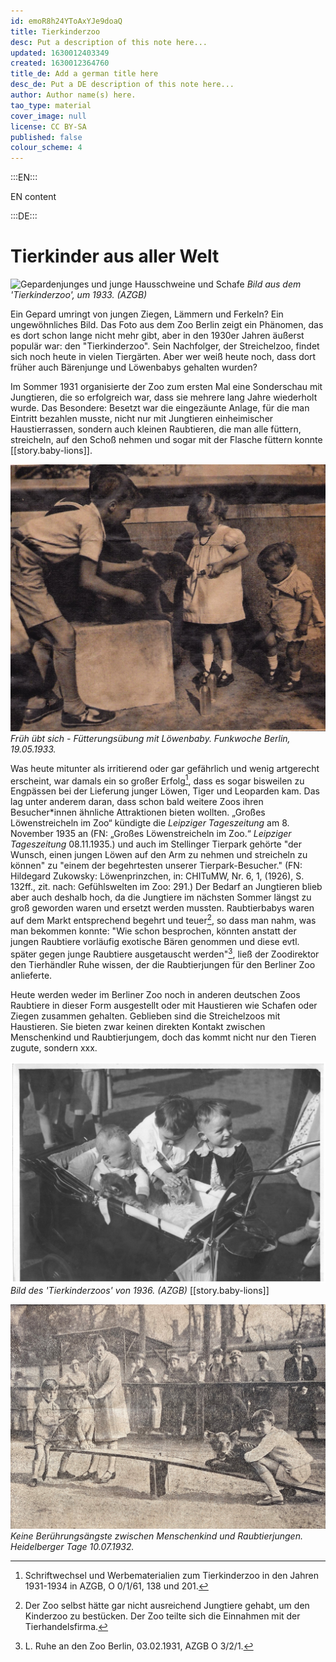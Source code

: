 ```yaml
---
id: emoR8h24YToAxYJe9doaQ
title: Tierkinderzoo
desc: Put a description of this note here...
updated: 1630012403349
created: 1630012364760
title_de: Add a german title here
desc_de: Put a DE description of this note here...
author: Author name(s) here.
tao_type: material
cover_image: null
license: CC BY-SA
published: false
colour_scheme: 4
---
```


:::EN:::

EN content

:::DE:::

# Tierkinder aus aller Welt

![Gepardenjunges und junge Hausschweine und Schafe](/images/cmw/Tierkindergarten_1930er.jpg)
_Bild aus dem 'Tierkinderzoo', um 1933. (AZGB)_


Ein Gepard umringt von jungen Ziegen, Lämmern und Ferkeln? Ein ungewöhnliches Bild. Das Foto aus dem Zoo Berlin zeigt ein Phänomen, das es dort schon lange nicht mehr gibt, aber in den 1930er Jahren äußerst populär war: den "Tierkinderzoo". Sein Nachfolger, der Streichelzoo, findet sich noch heute in vielen Tiergärten. Aber wer weiß heute noch, dass dort früher auch Bärenjunge und Löwenbabys gehalten wurden?
 
Im Sommer 1931 organisierte der Zoo zum ersten Mal eine Sonderschau mit Jungtieren, die so erfolgreich war, dass sie mehrere lang Jahre wiederholt wurde. Das Besondere: Besetzt war die eingezäunte Anlage, für die man Eintritt bezahlen musste, nicht nur mit Jungtieren einheimischer Haustierrassen, sondern auch kleinen Raubtieren, die man alle füttern, streicheln, auf den Schoß nehmen und sogar mit der Flasche füttern konnte [[story.baby-lions]].  

![xxx](images\TierkinderzooFunkwocheBerlin15Mai1933.jpg)
_Früh übt sich - Fütterungsübung mit Löwenbaby. Funkwoche Berlin, 19.05.1933._

Was heute mitunter als irritierend oder gar gefährlich und wenig artgerecht erscheint, war damals ein so großer Erfolg[^Tierkinderzoo1], dass es sogar bisweilen zu Engpässen bei der Lieferung junger Löwen, Tiger und Leoparden kam. Das lag unter anderem daran, dass schon bald weitere Zoos ihren Besucher\*innen ähnliche Attraktionen bieten wollten. „Großes Löwenstreicheln im Zoo“ kündigte die _Leipziger Tageszeitung_ am 8. November 1935 an (FN: „Großes Löwenstreicheln im Zoo.“ _Leipziger Tageszeitung_ 08.11.1935.) und auch im Stellinger Tierpark gehörte "der Wunsch, einen jungen Löwen auf den Arm zu nehmen und streicheln zu können" zu "einem der begehrtesten unserer Tierpark-Besucher." (FN: Hildegard Zukowsky: Löwenprinzchen, in: CHITuMW, Nr. 6, 1, (1926), S. 132ff., zit. nach: Gefühlswelten im Zoo: 291.) Der Bedarf an Jungtieren blieb aber auch deshalb hoch, da die Jungtiere im nächsten Sommer längst zu groß geworden waren und ersetzt werden mussten. Raubtierbabys waren auf dem Markt entsprechend begehrt und teuer[^Tierkinderzoo2], so dass man nahm, was man bekommen konnte: "Wie schon besprochen, könnten anstatt der jungen Raubtiere vorläufig exotische Bären genommen und diese evtl. später gegen junge Raubtiere ausgetauscht werden"[^Tierkinderzoo3], ließ der Zoodirektor den Tierhändler Ruhe wissen, der die Raubtierjungen für den Berliner Zoo anlieferte. 

Heute werden weder im Berliner Zoo noch in anderen deutschen Zoos Raubtiere in dieser Form ausgestellt oder mit Haustieren wie Schafen oder Ziegen zusammen gehalten. Geblieben sind die Streichelzoos mit Haustieren. Sie bieten zwar keinen direkten Kontakt zwischen Menschenkind und Raubtierjungem, doch das kommt nicht nur den Tieren zugute, sondern xxx.



![Kleinkinder spielen in einem Kinderwagen mit jungen Raubkatzen](images\cmw\Tierkinderzoo_1936.jpg)
_Bild des 'Tierkinderzoos' von 1936. (AZGB)_ [[story.baby-lions]]


![xxx](images\TierkinderzooHeidelbergerTageblatt10Juli1932.jpg) 
_Keine Berührungsängste zwischen Menschenkind und Raubtierjungen. Heidelberger Tage 10.07.1932._

[^Tierkinderzoo1]: Schriftwechsel und Werbematerialien zum Tierkinderzoo in den Jahren 1931-1934 in AZGB, O 0/1/61, 138 und 201.

[^Tierkinderzoo2]: Der Zoo selbst hätte gar nicht ausreichend Jungtiere gehabt, um den Kinderzoo zu bestücken. Der Zoo teilte sich die Einnahmen mit der Tierhandelsfirma. 

[^Tierkinderzoo3]: L. Ruhe an den Zoo Berlin, 03.02.1931, AZGB O 3/2/1.
